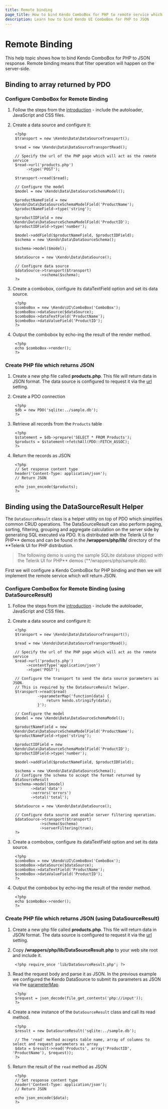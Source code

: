 ```yaml
---
title: Remote binding
page_title: How to bind Kendo ComboBox for PHP to remote service which returns JSON
description: Learn how to bind Kendo UI ComboBox for PHP to JSON
---
```

# Remote Binding

This help topic shows how to bind Kendo ComboBox for PHP to JSON response. Remote binding means that filter operation
will happen on the server-side.

## Binding to array returned by PDO

### Configure ComboBox for Remote Binding

1. Follow the steps from the [introduction](/getting-started/using-kendo-with/php/introduction) - include the autoloader, JavaScript and CSS files.
1. Create a data source and configure it:

        <?php
        $transport = new \Kendo\Data\DataSourceTransport();

        $read = new \Kendo\Data\DataSourceTransportRead();

        // Specify the url of the PHP page which will act as the remote service
        $read->url('products.php')
             ->type('POST');

        $transport->read($read);

        // Configure the model
        $model = new \Kendo\Data\DataSourceSchemaModel();

        $productNameField = new \Kendo\Data\DataSourceSchemaModelField('ProductName');
        $productNameField->type('string');

        $productIDField = new \Kendo\Data\DataSourceSchemaModelField('ProductID');
        $productIDField->type('number');

        $model->addField($productNameField, $productIDField);
        $schema = new \Kendo\Data\DataSourceSchema();

        $schema->model($model);

        $dataSource = new \Kendo\Data\DataSource();

        // Configure data source
        $dataSource->transport($transport)
                   ->schema($schema);
        ?>
1. Create a combobox, configure its dataTextField option and set its data source.

        <?php
        $comboBox = new \Kendo\UI\ComboBox('ComboBox');
        $comboBox->dataSource($dataSource);
        $comboBox->dataTextField('ProductName');
        $comboBox->dataValueField('ProductID');
        ?>
1. Output the combobox by echo-ing the result of the render method.

        <?php
        echo $comboBox->render();
        ?>

### Create PHP file which returns JSON

1. Create a new php file called **products.php**. This file will return data in JSON format. The data source is configured to request it via the [url](/api/wrappers/php/Kendo/Data/DataSourceTransportRead#url) setting.
1. Create a PDO connection

        <?php
        $db = new PDO('sqlite:../sample.db');
        ?>
1. Retrieve all records from the `Products` table

        <?php
        $statement = $db->prepare('SELECT * FROM Products');
        $products = $statement->fetchAll(PDO::FETCH_ASSOC);
        ?>
1. Return the records as JSON

        <?php
        // Set response content type
        header('Content-Type: application/json');
        // Return JSON

        echo json_encode($products);
        ?>

## Binding using the DataSourceResult Helper

The `DataSourceResult` class is a helper utility on top of PDO which simplifies common CRUD operations.
The DataSourceResult can also perform paging, sorting, filtering, grouping and aggregate calculation on the server side by generating SQL executed via PDO.
It is distributed with the Telerik UI for PHP** demos and can be found in the **/wrappers/php/lib/** directory of the **Telerik UI for PHP distribution.

> The following demo is using the sample SQLite database shipped with the Telerik UI for PHP** demos (**/wrappers/php/sample.db).

First we will configure a Kendo ComboBox for PHP binding and then we will implement the remote service which will return JSON.

### Configure ComboBox for Remote Binding (using DataSourceResult)

1. Follow the steps from the [introduction](/getting-started/using-kendo-with/php/introduction) - include the autoloader, JavaScript and CSS files.
1. Create a data source and configure it:

        <?php
        $transport = new \Kendo\Data\DataSourceTransport();

        $read = new \Kendo\Data\DataSourceTransportRead();

        // Specify the url of the PHP page which will act as the remote service
        $read->url('products.php')
             ->contentType('application/json')
             ->type('POST');

        // Configure the transport to send the data source parameters as JSON.
        // This is required by the DataSourceResult helper.
        $transport->read($read)
                  ->parameterMap('function(data) {
                      return kendo.stringify(data);
                  }');

        // Configure the model
        $model = new \Kendo\Data\DataSourceSchemaModel();

        $productNameField = new \Kendo\Data\DataSourceSchemaModelField('ProductName');
        $productNameField->type('string');

        $productIDField = new \Kendo\Data\DataSourceSchemaModelField('ProductID');
        $productIDField->type('number');

        $model->addField($productNameField, $productIDField);

        $schema = new \Kendo\Data\DataSourceSchema();
        // Configure the schema to accept the format returned by DataSourceResult
        $schema->model($model)
               ->data('data')
               ->errors('errors')
               ->total('total');

        $dataSource = new \Kendo\Data\DataSource();

        // Configure data source and enable server filtering operation.
        $dataSource->transport($transport)
                   ->schema($schema)
                   ->serverFiltering(true);
        ?>
1. Create a combobox, configure its dataTextField option and set its data source.

        <?php
        $comboBox = new \Kendo\UI\ComboBox('ComboBox');
        $comboBox->dataSource($dataSource);
        $comboBox->dataTextField('ProductName');
        $comboBox->dataValueField('ProductID');
        ?>
1. Output the combobox by echo-ing the result of the render method.

        <?php
        echo $comboBox->render();
        ?>

### Create PHP file which returns JSON (using DataSourceResult)

1. Create a new php file called **products.php**. This file will return data in JSON format. The data source is configured to request it via the [url](/api/wrappers/php/Kendo/Data/DataSourceTransportRead#url) setting.
1. Copy **/wrappers/php/lib/DataSourceResult.php** to your web site root and include it.

        <?php require_once 'lib/DataSourceResult.php'; ?>
1. Read the request body and parse it as JSON. In the previous example we configured the Kendo DataSource to submit its parameters as JSON via the [parameterMap](/api/wrappers/php/Kendo/Data/DataSourceTransport#parametermap).

        <?php
        $request = json_decode(file_get_contents('php://input'));
        ?>
1. Create a new instance of the `DataSourceResult` class and call its read method.

        <?php
        $result = new DataSourceResult('sqlite:../sample.db');

        // The 'read' method accepts table name, array of columns to select and request parameters as array
        $data = $result->read('Products', array('ProductID', 'ProductName'), $request));
        ?>
1. Return the result of the `read` method as JSON

        <?php
        // Set response content type
        header('Content-Type: application/json');
        // Return JSON

        echo json_encode($data);
        ?>
